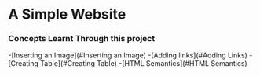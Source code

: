 # A Simple Website 

### Concepts Learnt Through this project

-[Inserting an Image](#Inserting an Image)
-[Adding links](#Adding Links)
-[Creating Table](#Creating Table)
-[HTML Semantics](#HTML Semantics)

